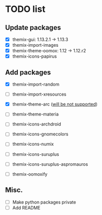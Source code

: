# TODO list

## Update packages

- [x] themix-gui: 1.13.2.1 -> 1.13.3
- [x] themix-import-images
- [x] themix-theme-oomox: 1.12 -> 1.12.r2
- [x] themix-icons-papirus

## Add packages

- [x] themix-import-random
- [ ] themix-import-xresources
- [x] themix-theme-arc ([will be not supported](https://github.com/themix-project/oomox/issues/293))
- [ ] themix-theme-materia
- [ ] themix-icons-archdroid
- [ ] themix-icons-gnomecolors
- [ ] themix-icons-numix
- [ ] themix-icons-suruplus
- [ ] themix-icons-suruplus-aspromauros
- [ ] themix-oomoxify


## Misc.

- [ ] Make python packages private
- [ ] Add README
